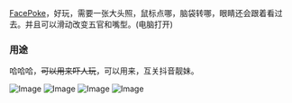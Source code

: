 

[FacePoke](https://huggingface.co/spaces/jbilcke-hf/FacePoke)，好玩，需要一张大头照，鼠标点哪，脑袋转哪，眼睛还会跟着看过去。并且可以滑动改变五官和嘴型。(电脑打开)

### 用途
哈哈哈，~~可以用来吓人玩~~，可以用来，互关抖音靓妹。


<img src="https://c.zhzhzh.fun/d/123%E4%BA%91%E7%9B%98/%E5%9B%BE%E7%89%87/IMG_20241017_162655.jpg?sign=rdaaHVy5cZitWkjFIFHJWusP9hsb_BDhnGoRY6sPn6I=:0" alt="Image" style="max-width: 100%; height: auto;">
<img src="https://c.zhzhzh.fun/d/123%E4%BA%91%E7%9B%98/%E5%9B%BE%E7%89%87/IMG_20241017_162703.jpg?sign=DVyMwvidWtTVJDEewqqjsN4qxLgRGbgZk5G7yysatqQ=:0" alt="Image" style="max-width: 100%; height: auto;">
<img src="https://c.zhzhzh.fun/d/123%E4%BA%91%E7%9B%98/%E5%9B%BE%E7%89%87/Screenshot_20241017_162623.jpg?sign=zhgY44bbl-5vKnz1HikW3ACj4OMc680a-EicI65_mQg=:0" alt="Image" style="max-width: 100%; height: auto;">

<img src="https://c.zhzhzh.fun/d/123%E4%BA%91%E7%9B%98/%E5%9B%BE%E7%89%87/Screenshot_20241017_162500.jpg?sign=ZT5lQRW_n-1FffBS-UGmKjCB-kdILWhPlNtgsZQ4poc=:0" alt="Image" style="max-width: 100%; height: auto;">